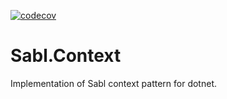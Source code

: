 [![codecov](https://codecov.io/gh/libsabl/context-net/graph/badge.svg?token=MQyjVJuA0H)](https://codecov.io/gh/libsabl/context-net)

# Sabl.Context

Implementation of Sabl context pattern for dotnet.